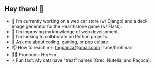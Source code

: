 ## Hey there! 👋

- 🔭 I’m currently working on a web car store (w/ Django) and a deck image generator for the Hearthstone game (w/ Flask).
- 🌱 I’m improving my knowledge of web development.
- 🤝 I’m looking to collaborate on Python projects.
- 💬 Ask me about coding, gaming, or pop culture.
- 📫 How to reach me: thgpanza@gmail.com | t.me/brohmarr 
- 🧔‍♂️ Pronouns: He/Him
- ⚡ Fun fact: My cats have "treat" names (Oreo, Nutella, and Paçoca).
